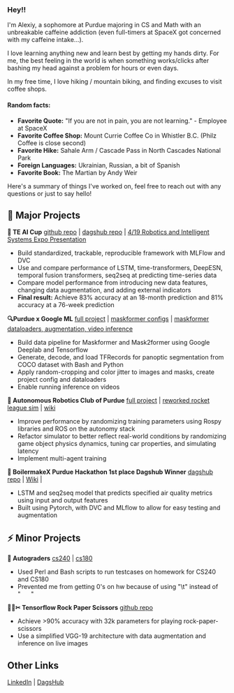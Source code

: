 ### Hey!!

I'm Alexiy, a sophomore at Purdue majoring in CS and Math 
with an unbreakable caffeine addiction
(even full-timers at SpaceX got concerned with my caffeine intake...).

I love learning anything new and learn best by getting my hands dirty.
For me, the best feeling in the world is when something works/clicks 
after bashing my head against a problem for hours or even days.

In my free time, I love hiking / mountain biking, and finding excuses to visit coffee shops.

#### Random facts:
- **Favorite Quote:** "If you are not in pain, you are not learning." - Employee at SpaceX
- **Favorite Coffee Shop:** Mount Currie Coffee Co in Whistler B.C. (Philz Coffee is close second)
- **Favorite Hike:** Sahale Arm / Cascade Pass in North Cascades National Park
- **Foreign Languages:** Ukrainian, Russian, a bit of Spanish
-  **Favorite Book:** The Martian by Andy Weir

Here's a summary of things I've worked on, feel free to reach out with any questions or just to say hello!

## 🚀 Major Projects

**🧠 TE AI Cup**
[github repo](https://github.com/Abuynits/TE_Connect)
| 
[dagshub repo](https://dagshub.com/Abuynits/TE_Connect)
 | 
[4/19 Robotics and Intelligent Systems Expo Presentation](https://docs.google.com/presentation/d/1ptyTvIiC8olL6KaQOJGcismDRnHc2IlFwnCtY0GxeYg/edit?usp=sharing)

- Build standardized, trackable, reproducible framework with MLFlow and DVC
- Use and compare performance of LSTM, time-transformers, DeepESN, temporal fusion transformers, seq2seq at predicting time-series data
- Compare model performance from introducing new data features, changing data augmentation, and adding external indicators
- **Final result:** Achieve 83% accuracy at an 18-month prediction and 81% accuracy at a 76-week prediction

**🔍Purdue x Google ML**
[full project](https://github.com/PurdueDualityLab/tf-maskformer/tree/main)
|
[maskformer configs](https://github.com/PurdueDualityLab/tf-maskformer/tree/data_pipeline/official/projects/configs)
|
[maskformer dataloaders, augmentation, video inference](https://github.com/PurdueDualityLab/tf-maskformer/tree/data_pipeline/official/projects/dataloaders)
- Build data pipeline for Maskformer and Mask2former using Google Deeplab and Tensorflow
-  Generate, decode, and load TFRecords for panoptic segmentation from COCO dataset with Bash and Python
- Apply random-cropping and color jitter to images and masks, create project config and dataloaders
- Enable running inference on videos

**🤖 Autonomous Robotics Club of Purdue**
[full project](https://github.com/PurdueDualityLab/tf-maskformer/tree/main)
|
[reworked rocket league sim](https://github.com/Abuynits/rocket_league_sim_refactoring/tree/sim-refactor/rktl_sim)
|
[wiki]([wiki](http://www.purduearc.com/wiki/active-projects/rocket-league/))
- Improve performance by randomizing training parameters using Rospy libraries and ROS on the autonomy stack
- Refactor simulator to better reflect real-world conditions by randomizing game object physics dynamics, tuning car properties, and simulating latency
- Implement multi-agent training



**🐶 BoilermakeX Purdue Hackathon 1st place Dagshub Winner**
[dagshub repo](https://dagshub.com/Abuynits/airQ)
|
[Wiki](https://devpost.com/software/airq)
|
- LSTM and seq2seq model that predicts specified air quality metrics using input and output features
- Built using Pytorch, with DVC and MLflow to allow for easy testing and augmentation

## ⚡ Minor Projects

**📝 Autograders** 
[cs240](https://github.com/Abuynits/cs240MomentRemover) 
|
[cs180](https://github.com/Abuynits/CS180Autograder)
- Used Perl and Bash scripts to run testcases on homework for CS240 and CS180
- Prevented me from getting 0's on hw because of using "\t" instead of "&nbsp;&nbsp;&nbsp;&nbsp;&nbsp;&nbsp;"

**🗿📄✂ Tensorflow Rock Paper Scissors** 
[github repo](https://github.com/Abuynits/rock_paper_scissor/) 

- Achieve >90% accuracy with 32k parameters for playing rock-paper-scissors
- Use a simplified VGG-19 architecture with data augmentation and inference on live images

## Other Links 
[LinkedIn](https://www.linkedin.com/in/alexiybuynitsky/)
|
[DagsHub](https://dagshub.com/Abuynits/)
